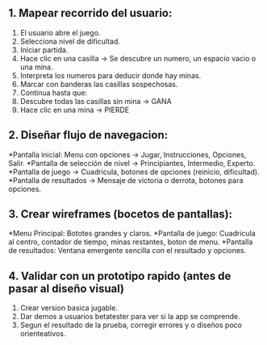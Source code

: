 ## 1. Mapear recorrido del usuario:
1. El usuario abre el juego.
2. Selecciona nivel de dificultad.
3. Iniciar partida.
4. Hace clic en una casilla -> Se descubre un numero, un espacio vacio o una mina.
5. Interpreta los numeros para deducir donde hay minas.
6. Marcar con banderas las casillas sospechosas.
7. Continua hasta que:
  1. Descubre todas las casillas sin mina -> GANA
  2. Hace clic en una mina -> PIERDE

## 2. Diseñar flujo de navegacion:
*Pantalla inicial: Menu con opciones -> Jugar, Instrucciones, Opciones, Salir.
*Pantalla de selección de nivel -> Principiantes, Intermedio, Experto.
*Pantalla de juego -> Cuadricula, botones de opciones (reinicio, dificultad).
*Pantalla de resultados -> Mensaje de victoria o derrota, botones para opciones.

## 3. Crear wireframes (bocetos de pantallas):
*Menu Principal: Bototes grandes y claros.
*Pantalla de juego: Cuadricula al centro, contador de tiempo, minas restantes, boton de menu.
*Pantalla de resultados: Ventana emergente sencilla con el resultado y opciones.

## 4. Validar con un prototipo rapido (antes de pasar al diseño visual)
1. Crear version basica jugable.
2. Dar demos a usuarios betatester para ver si la app se comprende.
3. Segun el resultado de la prueba, corregir errores y o diseños poco orienteativos.
